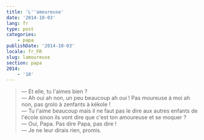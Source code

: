 ```yaml
---
title: 'L''amoureuse'
date: '2014-10-03'
lang: fr
type: post
categories:
    - papa
publishDate: '2014-10-03'
locale: fr_FR
slug: lamoureuse
section: papa
2014:
    - '10'
---
```


> — Et elle, tu l'aimes bien ?  
> — Ah oui ah non, un peu beaucoup ah oui ! Pas moureuse à moi ah non, pas grolo à zenfants à kékole !  
> — Tu l'aime beaucoup mais il ne faut pas le dire aux autres enfants de l'école sinon ils vont dire que c'est ton amoureuse et se moquer ?  
> — Oui, Papa. Pas dire Papa, pas dire !  
> — Je ne leur dirais rien, promis.

